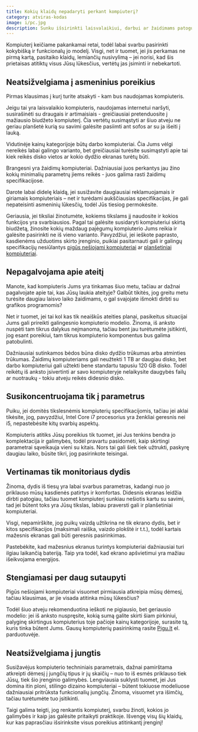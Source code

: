 ```yaml
---
title: Kokių klaidų nepadaryti perkant kompiuterį?
category: atviras-kodas
image: i/pc.jpg
description: Sunku išsirinkti laisvalaikiui, darbui ar žaidimams patogų kompiuterį kai prekyboje toks gausus asortimentas. Pasirinkimas bus lengvesnis, jeigu išvengsite kai kurių kompiuterių pirkimo klaidų.
---
```


Kompiuterį keičiame pakankamai retai, todėl labai svarbu pasirinkti kokybišką ir funkcionalų jo modelį. Visgi, net ir tuomet, jei jis perkamas ne pirmą kartą, pasitaiko klaidų, lemiančių nusivylimą – jei norisi, kad šis prietaisas atitiktų visus Jūsų lūkesčius, vertėtų jas įsiminti ir nebekartoti.

## Neatsižvelgiama į asmeninius poreikius

Pirmas klausimas į kurį turite atsakyti - kam bus naudojamas kompiuteris.

Jeigu tai yra laisvalaikio kompiuteris, naudojamas internetui naršyti, susirašinėti su draugais ir artimaisiais - greičiausiai pretenduosite į mažiausio biudžeto kompiuterį. Čia vertėtų susimąstyti ar šiuo atveju ne geriau planšetė kurią su savimi galėsite pasiimti ant sofos ar su ja išeiti į lauką.

Vidutinėje kainų kategorijoje būtų darbo kompiuteriai. Čia Jums vėlgi nereikės labai galingo varianto, bet greičiausiai turėsite susimąstyti apie tai kiek reikės disko vietos ar kokio dydžio ekranas turėtų būti.

Brangesni yra žaidimų kompiuteriai. Dažniausiai juos perkantys jau žino kokių minimalių parametrų jiems reikės - juos galima rasti žaidimų specifikacijose.

Darote labai didelę klaidą, jei susižavite daugiausiai reklamuojamais ir giriamais kompiuteriais – net ir turėdami aukščiausias specifikacijas, jie gali nepateisinti asmeninių lūkesčių, todėl Jūs tiesiog permokėsite.

Geriausia, jei tiksliai žinotumėte, kokiems tikslams jį naudosite ir kokios funkcijos yra svarbiausios. Pagal tai galėsite susidaryti kompiuteriui skirtą biudžetą, žinosite kokių maždaug pajėgumų kompiuterio Jums reikia ir galėsite pasirinkti ne iš vieno varianto. Pavyzdžiui, jei ieškote paprasto, kasdienėms užduotims skirto įrenginio, puikiai pasitarnauti gali ir galingų specifikacijų nesiūlantys [pigūs nešiojami kompiuteriai](https://pigu.lt/lt/kompiuteriai/nesiojami-kompiuteriai) ar [planšetiniai kompiuteriai](https://pigu.lt/lt/plansetiniai-kompiuteriai/plansetes-tablets).

## Nepagalvojama apie ateitį

Manote, kad kompiuteris Jums yra tinkamas šiuo metu, tačiau ar dažnai pagalvojate apie tai, kas Jūsų laukia ateityje? Galbūt tikitės, jog greitu metu turėsite daugiau laisvo laiko žaidimams, o gal svajojate išmokti dirbti su grafikos programomis?

Net ir tuomet, jei tai kol kas tik neaiškūs ateities planai, pasikeitus situacijai Jums gali prireikti galingesnio kompiuterio modelio. Žinoma, iš anksto nuspėti tam tikrus dalykus neįmanoma, tačiau bent jau turėtumėte įsitikinti, jog esant poreikiui, tam tikrus kompiuterio komponentus bus galima patobulinti. 

Dažniausiai sutinkamos bėdos būna disko dydžio trūkumas arba atminties trūkumas. Žaidimų kompiuteriams gali neužtekti 1 TB ar daugiau disko, bet darbo kompiuteriui gali užtekti bene standartu tapusiu 120 GB disko. Todėl reikėtų iš anksto įsivertinti ar savo kompiuteryje nelaikysite daugybės failų ar nuotraukų - tokiu atveju reikės didesnio disko.

## Susikoncentruojama tik į parametrus

Puiku, jei domitės tikslesnėmis kompiuterių specifikacijomis, tačiau jei aklai tikėsite, jog, pavyzdžiui, Intel Core i7 procesorius yra ženkliai geresnis nei i5, nepastebėsite kitų svarbių aspektų.

Kompiuteris atitiks Jūsų poreikius tik tuomet, jei Jus tenkins bendra jo komplektacija ir galimybės, todėl pravartu pasidomėti, kaip skirtingi parametrai sąveikauja vieni su kitais. Nors tai gali šiek tiek užtrukti, paskyrę daugiau laiko, būsite tikri, jog pasirinkote teisingai.

## Vertinamas tik monitoriaus dydis

Žinoma, dydis iš tiesų yra labai svarbus parametras, kadangi nuo jo priklauso mūsų kasdienės patirtys ir komfortas. Didesnis ekranas leidžia dirbti patogiau, tačiau tuomet kompiuterį sunkiau nešiotis kartu su savimi, tad jei būtent toks yra Jūsų tikslas, labiau praversti gali ir planšetiniai kompiuteriai.

Visgi, nepamirškite, jog puikų vaizdą užtikrina ne tik ekrano dydis, bet ir kitos specifikacijos (maksimali raiška, vaizdo plokštė ir t.t.), todėl kartais mažesnis ekranas gali būti geresnis pasirinkimas.

Pastebėkite, kad mažesnius ekranus turintys kompiuteriai dažniausiai turi ilgiau laikančią bateriją. Taip yra todėl, kad ekrano apšvietimui yra mažiau išeikvojama energijos.

## Stengiamasi per daug sutaupyti

Pigūs nešiojami kompiuteriai visuomet pirmiausia atkreipia mūsų dėmesį, tačiau klausimas, ar jie visada atitinka mūsų lūkesčius?

Todėl šiuo atveju rekomenduotina ieškoti ne pigiausio, bet geriausio modelio: jei iš anksto nuspręsite, kokią sumą galite skirti šiam pirkiniui, palyginę skirtingus kompiuterius toje pačioje kainų kategorijoje, surasite tą, kuris tinka būtent Jums. Gausų kompiuterių pasirinkimą rasite [Pigu.lt](https://pigu.lt/lt/) el. parduotuvėje. 

## Neatsižvelgiama į jungtis

Susižavėjus kompiuterio techniniais parametrais, dažnai pamirštama atkreipti dėmesį į jungčių tipus ir jų skaičių – nuo to iš esmės priklauso tiek Jūsų, tiek šio įrenginio galimybės. Lengviausia suklysti tuomet, jei Jus domina itin ploni, stilingo dizaino kompiuteriai – būtent tokiuose modeliuose dažniausiai pritrūksta funkcionalių jungčių. Žinoma, visuomet yra išimčių, tačiau turėtumėte tuo įsitikinti.

Taigi galima teigti, jog renkantis kompiuterį, svarbu žinoti, kokios jo galimybės ir kaip jas galėsite pritaikyti praktikoje. Išvengę visų šių klaidų, kur kas paprasčiau išsirinksite visus poreikius atitinkantį įrenginį! 

